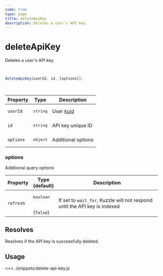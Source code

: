 ```yaml
---
code: true
type: page
title: deleteApiKey
description: Deletes a user's API key.
---
```


# deleteApiKey

<SinceBadge version="7.1.0" />

<SinceBadge version="Kuzzle 2.1.0" />

Deletes a user's API key.

<br />

```js
deleteApiKey(userId, id, [options]);
```

<br />

| Property | Type | Description |
| --- | --- | --- |
| `userId` | <pre>string</pre> | User [kuid](/core/2/guides/main-concepts/authentication#kuzzle-user-identifier-kuid) |
| `id` | <pre>string</pre> | API key unique ID |
| `options` | <pre>object</pre> | Additional options |

### options

Additional query options

| Property | Type<br />(default) | Description |
| --- | --- | --- |
| `refresh` | <pre>boolean</pre><br />(`false`) | If set to `wait_for`, Kuzzle will not respond until the API key is indexed |

## Resolves

Resolves if the API key is successfully deleted.

## Usage

<<< ./snippets/delete-api-key.js
